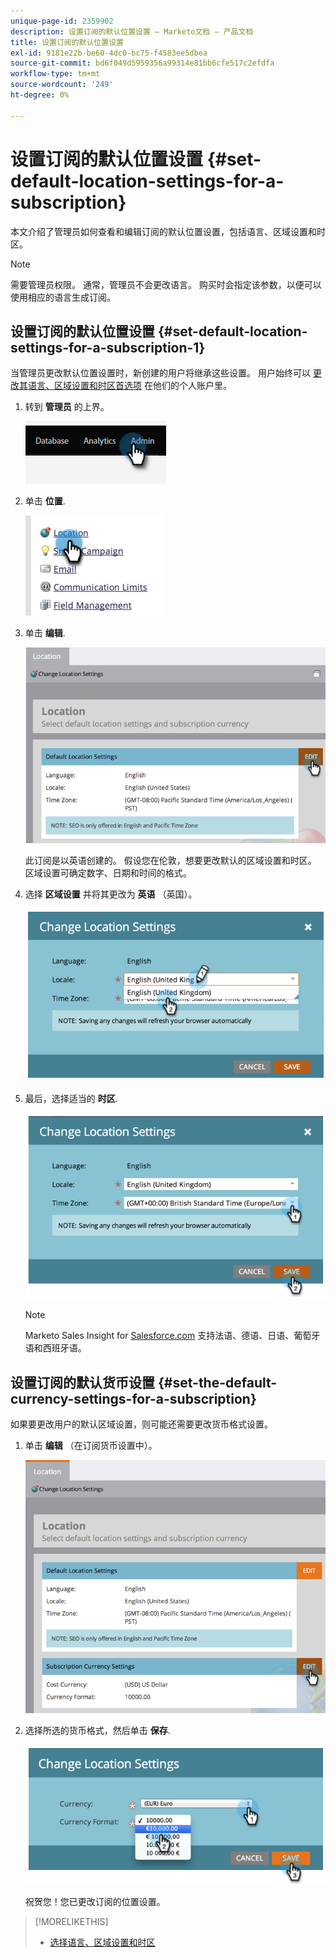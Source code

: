 ```yaml
---
unique-page-id: 2359902
description: 设置订阅的默认位置设置 — Marketo文档 — 产品文档
title: 设置订阅的默认位置设置
exl-id: 9181e22b-be60-4dc0-bc75-f4583ee5dbea
source-git-commit: bd6f049d5959356a99314e81bb6cfe517c2efdfa
workflow-type: tm+mt
source-wordcount: '249'
ht-degree: 0%

---
```


# 设置订阅的默认位置设置 {#set-default-location-settings-for-a-subscription}

本文介绍了管理员如何查看和编辑订阅的默认位置设置，包括语言、区域设置和时区。

>[!NOTE]
>
>需要管理员权限。 通常，管理员不会更改语言。 购买时会指定该参数，以便可以使用相应的语言生成订阅。

## 设置订阅的默认位置设置 {#set-default-location-settings-for-a-subscription-1}

当管理员更改默认位置设置时，新创建的用户将继承这些设置。 用户始终可以 [更改其语言、区域设置和时区首选项](/help/marketo/product-docs/administration/settings/select-your-language-locale-and-time-zone.md) 在他们的个人账户里。

1. 转到 **管理员** 的上界。

   ![](assets/set-default-location-settings-for-a-subscription-1.png)

1. 单击 **位置**.

   ![](assets/set-default-location-settings-for-a-subscription-2.png)

1. 单击 **编辑**.

   ![](assets/set-default-location-settings-for-a-subscription-3.png)

   此订阅是以英语创建的。 假设您在伦敦，想要更改默认的区域设置和时区。 区域设置可确定数字、日期和时间的格式。

1. 选择 **区域设置** 并将其更改为 **英语** （英国）。

   ![](assets/set-default-location-settings-for-a-subscription-4.png)

1. 最后，选择适当的 **时区**.

   ![](assets/set-default-location-settings-for-a-subscription-5.png)

   >[!NOTE]
   >
   >Marketo Sales Insight for [Salesforce.com](https://salesforce.com/) 支持法语、德语、日语、葡萄牙语和西班牙语。

## 设置订阅的默认货币设置 {#set-the-default-currency-settings-for-a-subscription}

如果要更改用户的默认区域设置，则可能还需要更改货币格式设置。

1. 单击 **编辑** （在订阅货币设置中）。

   ![](assets/set-default-location-settings-for-a-subscription-6.png)

1. 选择所选的货币格式，然后单击 **保存**.

   ![](assets/set-default-location-settings-for-a-subscription-7.png)

   祝贺您！您已更改订阅的位置设置。

>[!MORELIKETHIS]
>
>* [选择语言、区域设置和时区](/help/marketo/product-docs/administration/settings/select-your-language-locale-and-time-zone.md)


